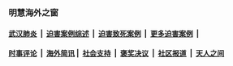 
### 明慧海外之窗

####  [武汉肺炎](indexes/365.md?t=05090100) &nbsp;|&nbsp;  [迫害案例综述](indexes/328.md?t=05090100) &nbsp;|&nbsp; [迫害致死案例](indexes/277.md?t=05090100)  &nbsp;|&nbsp; [更多迫害案例](indexes/81.md?t=05090100)  &nbsp;|&nbsp; 
####  [时事评论](indexes/19.md?t=05090100) &nbsp;|&nbsp; [海外简讯](indexes/245.md?t=05090100)&nbsp;|&nbsp;  [社会支持](indexes/140.md?t=05090100) &nbsp;|&nbsp; [褒奖决议](indexes/282.md?t=05090100) &nbsp;|&nbsp; [社区报道](indexes/91.md?t=05090100)  &nbsp;|&nbsp; [天人之间](indexes/78.md?t=05090100) 


